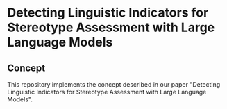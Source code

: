 # Detecting Linguistic Indicators for Stereotype Assessment with Large Language Models

## Concept 

This repository implements the concept described in our paper "Detecting Linguistic Indicators for Stereotype Assessment with Large Language Models". 


